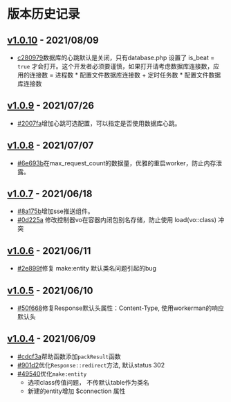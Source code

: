 # 版本历史记录

## [v1.0.10](https://github.com/mondagPHP/heros-worker/releases/tag/v1.0.10) - 2021/08/09
- [c280979](https://github.com/mondagPHP/heros-worker/commit/c280979e057eb8535bf4dc679fefc6883ee1d19b)数据库的心跳默认是关闭，只有database.php 设置了 is_beat = `true` 才会打开。这个开发者必须要谨慎，如果打开请考虑数据库连接数，应用的连接数 = 进程数 * 配置文件数据库连接数 + 定时任务数 * 配置文件数据库连接数

## [v1.0.9](https://github.com/mondagPHP/heros-worker/releases/tag/v1.0.8) - 2021/07/26
- [#2007fa](https://github.com/mondagPHP/heros-worker/commit/2007fa900115f996fb4907a68c36b290ccbd12da)增加心跳可选配置，可以指定是否使用数据库心跳。 

## [v1.0.8](https://github.com/mondagPHP/heros-worker/releases/tag/v1.0.8) - 2021/07/07
- [#6e693b](https://github.com/mondagPHP/heros-worker/commit/6e693bcf3b8b4f2dd1a7b2b20be0f4453a0d3c32)在max_request_count的数据量，优雅的重启worker，防止内存泄露。 

## [v1.0.7](https://github.com/mondagPHP/heros-worker/releases/tag/v1.0.7) - 2021/06/18
- [#8a175b](https://github.com/mondagPHP/heros-worker/commit/8a175b3f0288f674d43f7d0fbd91215933c449b1)增加sse推送组件。
- [#0d225a](https://github.com/mondagPHP/heros-worker/commit/0d225a05bc488125880ef52823343bc5697b57ed)
修改控制器vo在容器内闭包别名存储，防止使用 load(vo::class) 冲突 

## [v1.0.6](https://github.com/mondagPHP/heros-worker/releases/tag/v1.0.6) - 2021/06/11
- [#2e899f](https://github.com/mondagPHP/heros-worker/commit/2e899fea7b35f226c597e6cce9d545e70b04a655)修复 make:entity 默认类名问题引起的bug 

## [v1.0.5](https://github.com/mondagPHP/heros-worker/releases/tag/v1.0.5) - 2021/06/10
- [#50f668](https://github.com/mondagPHP/heros-worker/commit/50f6680f251ce7f795e7459d1b2e8e76c35e8ee3)修复Response默认头属性：Content-Type, 使用workerman的响应默认头 

## [v1.0.4](https://github.com/mondagPHP/heros-worker/releases/tag/v1.0.4) - 2021/06/09
- [#cdcf3a](https://github.com/mondagPHP/heros-worker/commit/cdcf3a87b64fb24bcee0bd9145a88f2051fa9d51)帮助函数添加`packResult`函数 
- [#901d2](https://github.com/mondagPHP/heros-worker/commit/901d260331ecf8992ae05d2b6009d7fd1284a379)优化`Response::redirect`方法, 默认status 302 
- [#49540](https://github.com/mondagPHP/heros-worker/commit/4954033c081c13eacd128eb57d46c18e4e53fad4)优化`make:entity` 
  - 选项class传值问题， 不传默认table作为类名
  - 新建的entity增加 $connection 属性